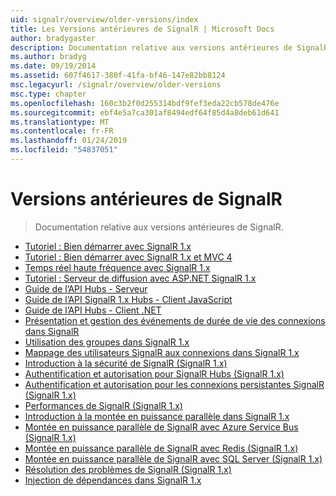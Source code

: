 ```yaml
---
uid: signalr/overview/older-versions/index
title: Les Versions antérieures de SignalR | Microsoft Docs
author: bradygaster
description: Documentation relative aux versions antérieures de SignalR.
ms.author: bradyg
ms.date: 09/19/2014
ms.assetid: 607f4617-380f-41fa-bf46-147e82bb8124
msc.legacyurl: /signalr/overview/older-versions
msc.type: chapter
ms.openlocfilehash: 160c3b2f0d255314bdf9fef3eda22cb578de476e
ms.sourcegitcommit: ebf4e5a7ca301af8494edf64f85d4a8deb61d641
ms.translationtype: MT
ms.contentlocale: fr-FR
ms.lasthandoff: 01/24/2019
ms.locfileid: "54837051"
---
```

<a name="signalr-older-versions"></a>Versions antérieures de SignalR
====================
> Documentation relative aux versions antérieures de SignalR.


- [Tutoriel : Bien démarrer avec SignalR 1.x](tutorial-getting-started-with-signalr.md)
- [Tutoriel : Bien démarrer avec SignalR 1.x et MVC 4](tutorial-getting-started-with-signalr-and-mvc-4.md)
- [Temps réel haute fréquence avec SignalR 1.x](tutorial-high-frequency-realtime-with-signalr.md)
- [Tutoriel : Serveur de diffusion avec ASP.NET SignalR 1.x](tutorial-server-broadcast-with-aspnet-signalr.md)
- [Guide de l’API Hubs - Serveur](signalr-1x-hubs-api-guide-server.md)
- [Guide de l’API SignalR 1.x Hubs - Client JavaScript](signalr-1x-hubs-api-guide-javascript-client.md)
- [Guide de l’API Hubs - Client .NET](signalr-1x-hubs-api-guide-net-client.md)
- [Présentation et gestion des événements de durée de vie des connexions dans SignalR](handling-connection-lifetime-events.md)
- [Utilisation des groupes dans SignalR 1.x](working-with-groups.md)
- [Mappage des utilisateurs SignalR aux connexions dans SignalR 1.x](mapping-users-to-connections.md)
- [Introduction à la sécurité de SignalR (SignalR 1.x)](introduction-to-security.md)
- [Authentification et autorisation pour SignalR Hubs (SignalR 1.x)](hub-authorization.md)
- [Authentification et autorisation pour les connexions persistantes SignalR (SignalR 1.x)](persistent-connection-authorization.md)
- [Performances de SignalR (SignalR 1.x)](signalr-performance.md)
- [Introduction à la montée en puissance parallèle dans SignalR 1.x](scaleout-in-signalr.md)
- [Montée en puissance parallèle de SignalR avec Azure Service Bus (SignalR 1.x)](scaleout-with-windows-azure-service-bus.md)
- [Montée en puissance parallèle de SignalR avec Redis (SignalR 1.x)](scaleout-with-redis.md)
- [Montée en puissance parallèle de SignalR avec SQL Server (SignalR 1.x)](scaleout-with-sql-server.md)
- [Résolution des problèmes de SignalR (SignalR 1.x)](troubleshooting.md)
- [Injection de dépendances dans SignalR 1.x](dependency-injection.md)

